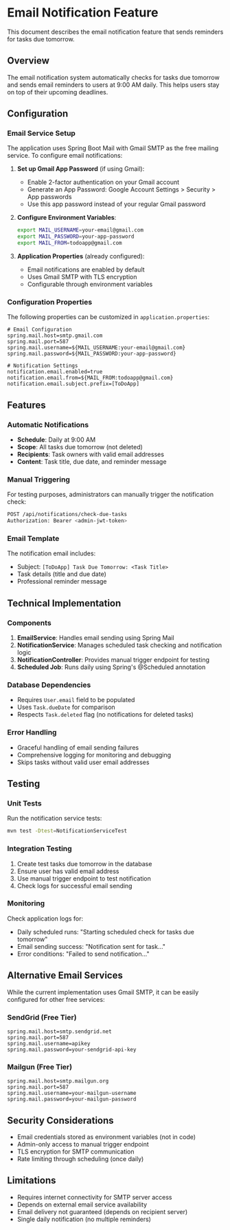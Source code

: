 # Email Notification Feature

This document describes the email notification feature that sends reminders for tasks due tomorrow.

## Overview

The email notification system automatically checks for tasks due tomorrow and sends email reminders to users at 9:00 AM daily. This helps users stay on top of their upcoming deadlines.

## Configuration

### Email Service Setup

The application uses Spring Boot Mail with Gmail SMTP as the free mailing service. To configure email notifications:

1. **Set up Gmail App Password** (if using Gmail):
   - Enable 2-factor authentication on your Gmail account
   - Generate an App Password: Google Account Settings > Security > App passwords
   - Use this app password instead of your regular Gmail password

2. **Configure Environment Variables**:
   ```bash
   export MAIL_USERNAME=your-email@gmail.com
   export MAIL_PASSWORD=your-app-password
   export MAIL_FROM=todoapp@gmail.com
   ```

3. **Application Properties** (already configured):
   - Email notifications are enabled by default
   - Uses Gmail SMTP with TLS encryption
   - Configurable through environment variables

### Configuration Properties

The following properties can be customized in `application.properties`:

```properties
# Email Configuration
spring.mail.host=smtp.gmail.com
spring.mail.port=587
spring.mail.username=${MAIL_USERNAME:your-email@gmail.com}
spring.mail.password=${MAIL_PASSWORD:your-app-password}

# Notification Settings
notification.email.enabled=true
notification.email.from=${MAIL_FROM:todoapp@gmail.com}
notification.email.subject.prefix=[ToDoApp]
```

## Features

### Automatic Notifications

- **Schedule**: Daily at 9:00 AM
- **Scope**: All tasks due tomorrow (not deleted)
- **Recipients**: Task owners with valid email addresses
- **Content**: Task title, due date, and reminder message

### Manual Triggering

For testing purposes, administrators can manually trigger the notification check:

```bash
POST /api/notifications/check-due-tasks
Authorization: Bearer <admin-jwt-token>
```

### Email Template

The notification email includes:
- Subject: `[ToDoApp] Task Due Tomorrow: <Task Title>`
- Task details (title and due date)
- Professional reminder message

## Technical Implementation

### Components

1. **EmailService**: Handles email sending using Spring Mail
2. **NotificationService**: Manages scheduled task checking and notification logic
3. **NotificationController**: Provides manual trigger endpoint for testing
4. **Scheduled Job**: Runs daily using Spring's @Scheduled annotation

### Database Dependencies

- Requires `User.email` field to be populated
- Uses `Task.dueDate` for comparison
- Respects `Task.deleted` flag (no notifications for deleted tasks)

### Error Handling

- Graceful handling of email sending failures
- Comprehensive logging for monitoring and debugging
- Skips tasks without valid user email addresses

## Testing

### Unit Tests

Run the notification service tests:
```bash
mvn test -Dtest=NotificationServiceTest
```

### Integration Testing

1. Create test tasks due tomorrow in the database
2. Ensure user has valid email address
3. Use manual trigger endpoint to test notification
4. Check logs for successful email sending

### Monitoring

Check application logs for:
- Daily scheduled runs: "Starting scheduled check for tasks due tomorrow"
- Email sending success: "Notification sent for task..."
- Error conditions: "Failed to send notification..."

## Alternative Email Services

While the current implementation uses Gmail SMTP, it can be easily configured for other free services:

### SendGrid (Free Tier)
```properties
spring.mail.host=smtp.sendgrid.net
spring.mail.port=587
spring.mail.username=apikey
spring.mail.password=your-sendgrid-api-key
```

### Mailgun (Free Tier)
```properties
spring.mail.host=smtp.mailgun.org
spring.mail.port=587
spring.mail.username=your-mailgun-username
spring.mail.password=your-mailgun-password
```

## Security Considerations

- Email credentials stored as environment variables (not in code)
- Admin-only access to manual trigger endpoint
- TLS encryption for SMTP communication
- Rate limiting through scheduling (once daily)

## Limitations

- Requires internet connectivity for SMTP server access
- Depends on external email service availability
- Email delivery not guaranteed (depends on recipient server)
- Single daily notification (no multiple reminders)
